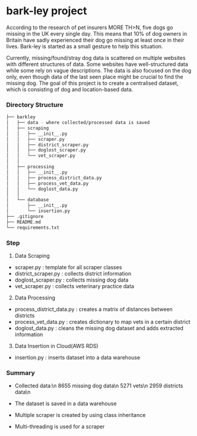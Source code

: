 # bark-ley project

According to the research of pet insurers MORE TH>N, five dogs go missing in the UK every single day. This means that 10% of dog owners in Britain have sadly experienced their dog go missing at least once in their lives. Bark-ley is started as a small gesture to help this situation. 

Currently, missing/found/stray dog data is scattered on multiple websites with different structures of data. Some websites have well-structured data while some rely on vague descriptions. The data is also focused on the dog only, even though data of the last seen place might be crucial to find the missing dog. The goal of this project is to create a centralised dataset, which is consisting of dog and location-based data.


### Directory Structure

```bash
├── barkley
│   ├── data - where collected/processed data is saved
│   ├── scraping
│   │   ├── __init__.py
│   │   ├── scraper.py
│   │   ├── district_scraper.py
│   │   ├── doglost_scraper.py
│   │   └── vet_scraper.py
│   │
│   ├── processing
│   │   ├── __init__.py
│   │   ├── process_district_data.py
│   │   ├── process_vet_data.py
│   │   └── doglost_data.py
│   │
│   └── database
│       ├── __init__.py
│       └── insertion.py
├── .gitignore
├── README.md
└── requirements.txt
```


### Step

1) Data Scraping
- scraper.py : template for all scraper classes
- district_scraper.py : collects district information
- doglost_scraper.py : collects missing dog data
- vet_scraper.py : collects veterinary practice data


2) Data Processing

- process_district_data.py : creates a matrix of distances between districts 
- process_vet_data.py : creates dictionary to map vets in a certain district
- doglost_data.py : cleans the missing dog dataset and adds extracted information


3) Data Insertion in Cloud(AWS RDS)
- insertion.py : inserts dataset into a data warehouse

### Summary

- Collected data:\n
  8655 missing dog data\n
  5271 vets\n
  2959 districts data\n

- The dataset is saved in a data warehouse
- Multiple scraper is created by using class inheritance
- Multi-threading is used for a scraper


